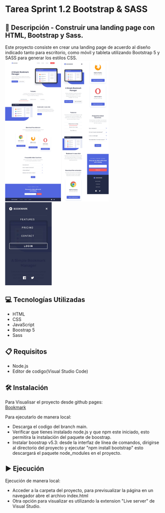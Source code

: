# Tarea Sprint 1.2 Bootstrap & SASS
## 📄 Descripción - Construir una landing page con HTML, Bootstrap y Sass.
Este proyecto consiste en crear una landing page de acuerdo al diseño indicado tanto para escritorio, como móvil y tableta utilizando 
Bootstrap 5 y SASS para generar los estilos CSS.  
[<img src="design/desktop-design.jpg" width="180" alt="Diseño Escritorio" />](design/desktop-design.jpg)
[<img src="design/mobile.svg" width="150" alt="Diseño Movil" />](design/mobile.svg)  
[<img src="design/mobile-active-nav.jpg" width="150" alt="Menu Movil"/>](design/mobile-active-nav.jpg)

## 💻 Tecnologías Utilizadas
* HTML
* CSS
* JavaScript
* Boostrap 5
* Sass

## 📋 Requisitos
* Node.js 
* Editor de codigo(Visual Studio Code)

## 🛠️ Instalación
Para Visualisar el proyecto desde github pages:  
[Bookmark](https://mgonzalesdev.github.io/1-Maquetacion-Nivel1/) 

Para ejecutarlo de manera local:
* Descarga el codigo del branch main.
* Verificar que tienes instalado node.js y que npm este iniciado, esto permitira la instalación del paquete de boostrap.
* Instalar boostrap v5.3: desde la interfaz de línea de comandos, dirigirse al directorio del proyecto y ejecutar "npm install bootstrap" esto descargará el paquete node_modules en el proyecto.

## ▶️ Ejecución
Ejecución de manera local:
* Acceder a la carpeta del proyecto, para previsualizar la página en un navegador abre el archivo index.html
* Otra opción para visualizar es utilizando la extension "Live server" de Visual Studio.

